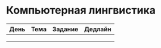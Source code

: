 # Компьютерная лингвистика
| День | Тема | Задание | Дедлайн |
|------|------|---------|---------|
|      |      |         |         |
|      |      |         |         |
|      |      |         |         |
